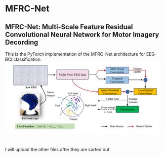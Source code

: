 # MFRC-Net
## MFRC-Net: Multi-Scale Feature Residual Convolutional Neural Network for Motor Imagery Decording
This is the PyTorch implementation of the MFRC-Net architecture for EEG-BCI classification.
![image](https://github.com/WeizhuoYang/MFRC-Net/blob/main/MFRC-Net.jpg)

#
I will upload the other files after they are sorted out
